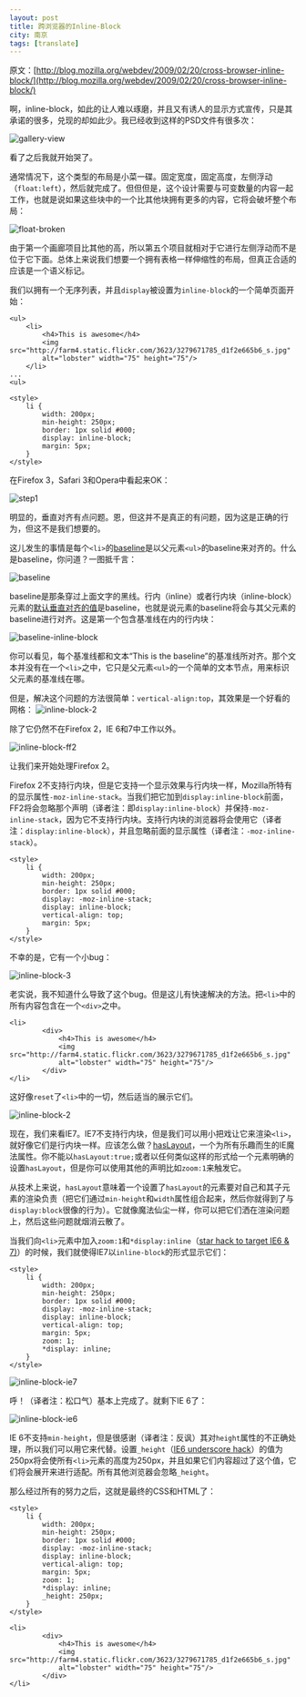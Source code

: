 ```yaml
---
layout: post
title: 跨浏览器的Inline-Block
city: 南京
tags: [translate]
---
```


原文：[http://blog.mozilla.org/webdev/2009/02/20/cross-browser-inline-block/](http://blog.mozilla.org/webdev/2009/02/20/cross-browser-inline-block/)

啊，inline-block，如此的让人难以琢磨，并且又有诱人的显示方式宣传，只是其承诺的很多，兑现的却如此少。我已经收到这样的PSD文件有很多次：

![gallery-view](http://blog.mozilla.org/webdev/files/2009/02/gallery-view.jpg "gallery-view")

看了之后我就开始哭了。

通常情况下，这个类型的布局是小菜一碟。固定宽度，固定高度，左侧浮动（`float:left`），然后就完成了。但但但是，这个设计需要与可变数量的内容一起工作，也就是说如果这些块中的一个比其他块拥有更多的内容，它将会破坏整个布局：

![float-broken](http://blog.mozilla.org/webdev/files/2009/02/float-broken.jpg "float-broken")

由于第一个画廊项目比其他的高，所以第五个项目就相对于它进行左侧浮动而不是位于它下面。总体上来说我们想要一个拥有表格一样伸缩性的布局，但真正合适的应该是一个语义标记。

我们以拥有一个无序列表，并且`display`被设置为`inline-block`的一个简单页面开始：

	<ul>
	    <li>
	        <h4>This is awesome</h4>
	        <img src="http://farm4.static.flickr.com/3623/3279671785_d1f2e665b6_s.jpg"
	        alt="lobster" width="75" height="75"/>
	    </li>
	...
	<ul>

	<style>
	    li {
	        width: 200px;
	        min-height: 250px;
	        border: 1px solid #000;
	        display: inline-block;
	        margin: 5px;
	    }
	</style>
	
在Firefox 3，Safari 3和Opera中看起来OK：

![step1](http://blog.mozilla.org/webdev/files/2009/02/step1.jpg "step1")

明显的，垂直对齐有点问题。恩，但这并不是真正的有问题，因为这是正确的行为，但这不是我们想要的。

这儿发生的事情是每个`<li>`的[baseline](http://dev.w3.org/csswg/css3-linebox/#baseline)是以父元素`<ul>`的baseline来对齐的。什么是baseline，你问道？一图抵千言：

![baseline](http://blog.mozilla.org/webdev/files/2009/02/baseline.gif)

baseline是那条穿过上面文字的黑线。行内（inline）或者行内块（inline-block）元素的[默认垂直对齐的值](http://www.w3.org/TR/CSS21/visudet.html#propdef-vertical-align)是baseline，也就是说元素的baseline将会与其父元素的baseline进行对齐。这是第一个包含基准线在内的行内块：

![baseline-inline-block](http://blog.mozilla.org/webdev/files/2009/02/baseline-inline-block.jpg)

你可以看见，每个基准线都和文本“This is the baseline”的基准线所对齐。那个文本并没有在一个`<li>`之中，它只是父元素`<ul>`的一个简单的文本节点，用来标识父元素的基准线在哪。

但是，解决这个问题的方法很简单：`vertical-align:top`，其效果是一个好看的网格：
![inline-block-2](http://blog.mozilla.org/webdev/files/2009/02/inline-block-2.jpg)

除了它仍然不在Firefox 2，IE 6和7中工作以外。

![inline-block-ff2](http://blog.mozilla.org/webdev/files/2009/02/inline-block-ff2.jpg)

让我们来开始处理Firefox 2。

Firefox 2不支持行内块，但是它支持一个显示效果与行内块一样，Mozilla所特有的显示属性`-moz-inline-stack`。当我们把它加到`display:inline-block`前面，FF2将会忽略那个声明（译者注：即`display:inline-block`）并保持`-moz-inline-stack`，因为它不支持行内块。支持行内块的浏览器将会使用它（译者注：`display:inline-block`），并且忽略前面的显示属性（译者注：`-moz-inline-stack`）。

	<style>
	    li {
	        width: 200px;
	        min-height: 250px;
	        border: 1px solid #000;
	        display: -moz-inline-stack;
	        display: inline-block;
	        vertical-align: top;
	        margin: 5px;
	    }
	</style>
	
不幸的是，它有一个小bug：

![inline-block-3](http://blog.mozilla.org/webdev/files/2009/02/inline-block-3.jpg)

老实说，我不知道什么导致了这个bug。但是这儿有快速解决的方法。把`<li>`中的所有内容包含在一个`<div>`之中。
	
	<li>
	        <div>
	            <h4>This is awesome</h4>
	            <img src="http://farm4.static.flickr.com/3623/3279671785_d1f2e665b6_s.jpg"
	            alt="lobster" width="75" height="75"/>
	        </div>
	</li>

这好像`reset`了`<li>`中的一切，然后适当的展示它们。
	
![inline-block-2](http://blog.mozilla.org/webdev/files/2009/02/inline-block-2.jpg)

现在，我们来看IE7。IE7不支持行内块，但是我们可以用小把戏让它来渲染`<li>`，就好像它们是行内块一样。应该怎么做？[hasLayout](http://haslayout.net/haslayout)，一个为所有乐趣而生的IE魔法属性。你不能以`hasLayout:true;`或者以任何类似这样的形式给一个元素明确的设置`hasLayout`，但是你可以使用其他的声明比如`zoom:1`来触发它。
	
从技术上来说，`hasLayout`意味着一个设置了`hasLayout`的元素要对自己和其子元素的渲染负责（把它们通过`min-height`和`width`属性组合起来，然后你就得到了与`display:block`很像的行为）。它就像魔法仙尘一样，你可以把它们洒在渲染问题上，然后这些问题就烟消云散了。

当我们向`<li>`元素中加入`zoom:1`和`*display:inline`（[star hack to target IE6 & 7)](http://www.ejeliot.com/blog/63)）的时候，我们就使得IE7以`inline-block`的形式显示它们：
	
	<style>
	    li {
	        width: 200px;
	        min-height: 250px;
	        border: 1px solid #000;
	        display: -moz-inline-stack;
	        display: inline-block;
	        vertical-align: top;
	        margin: 5px;
	        zoom: 1;
	        *display: inline;
	    }
	</style>

![inline-block-ie7](http://blog.mozilla.org/webdev/files/2009/02/inline-block-ie7.jpg)

呼！（译者注：松口气）基本上完成了。就剩下IE 6了：

![inline-block-ie6](http://blog.mozilla.org/webdev/files/2009/02/inline-block-ie6.jpg)

IE 6不支持`min-height`，但是很感谢（译者注：反讽）其对`height`属性的不正确处理，所以我们可以用它来代替。设置`_height`（[IE6 underscore hack](http://www.ejeliot.com/blog/63)）的值为250px将会使所有`<li>`元素的高度为250px，并且如果它们内容超过了这个值，它们将会展开来进行适配。所有其他浏览器会忽略`_height`。
	
那么经过所有的努力之后，这就是最终的CSS和HTML了：

	<style>
	    li {
	        width: 200px;
	        min-height: 250px;
	        border: 1px solid #000;
	        display: -moz-inline-stack;
	        display: inline-block;
	        vertical-align: top;
	        margin: 5px;
	        zoom: 1;
	        *display: inline;
	        _height: 250px;
	    }
	</style>

	<li>
	        <div>
	            <h4>This is awesome</h4>
	            <img src="http://farm4.static.flickr.com/3623/3279671785_d1f2e665b6_s.jpg"
	            alt="lobster" width="75" height="75"/>
	        </div>
	</li>
